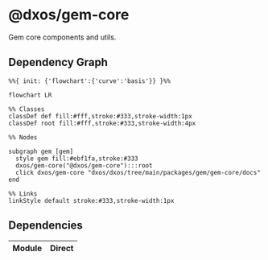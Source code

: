 # @dxos/gem-core

Gem core components and utils.

## Dependency Graph

```mermaid
%%{ init: {'flowchart':{'curve':'basis'}} }%%

flowchart LR

%% Classes
classDef def fill:#fff,stroke:#333,stroke-width:1px
classDef root fill:#fff,stroke:#333,stroke-width:4px

%% Nodes

subgraph gem [gem]
  style gem fill:#ebf1fa,stroke:#333
  dxos/gem-core("@dxos/gem-core"):::root
  click dxos/gem-core "dxos/dxos/tree/main/packages/gem/gem-core/docs"
end

%% Links
linkStyle default stroke:#333,stroke-width:1px
```

## Dependencies

| Module | Direct |
|---|---|
